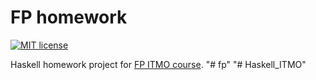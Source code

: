 # FP homework

[![MIT license](https://img.shields.io/badge/license-MIT-blue.svg)](https://github.com/Alex-Andrv/fp-homework/blob/master/LICENSE)

Haskell homework project for [FP ITMO course](https://github.com/jagajaga/FP-course-ITMO).
"# fp" 
"# Haskell_ITMO" 
